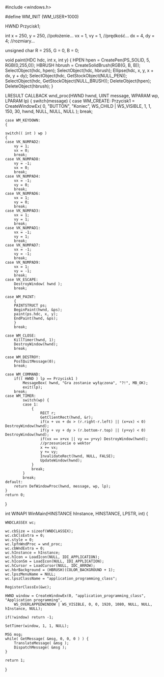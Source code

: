  #include <windows.h>

 #define WM_INIT		(WM_USER+1000)

HWND Przycisk1;

int x = 250, y = 250, //położenie...
	vx = 1, vy = 1, //prędkość...
	dx = 4, dy = 4; //rozmiary...


unsigned char R = 255, G = 0, B = 0;

void paint(HDC hdc, int x, int y) 
{
	HPEN hpen = CreatePen(PS_SOLID, 5, RGB(0,255,0));
	HBRUSH hbrush = CreateSolidBrush(RGB(G, B, B));
	SelectObject(hdc, hpen);
	SelectObject(hdc, hbrush);
	Ellipse(hdc, x, y, x + dx, y + dy);
	SelectObject(hdc, GetStockObject(NULL_PEN));
	SelectObject(hdc, GetStockObject(NULL_BRUSH));
	DeleteObject(hpen);
	DeleteObject(hbrush);
}

LRESULT CALLBACK wnd_proc(HWND hwnd, UINT message, WPARAM wp, LPARAM lp) 
{
	switch(message) 
	{
	case WM_CREATE:
		Przycisk1 = CreateWindowEx( 0, "BUTTON", "Koniec", WS_CHILD | WS_VISIBLE, 1, 1, 150, 30, hwnd, NULL, NULL, NULL );
		break;

	case WM_KEYDOWN:
	{

    switch(( int ) wp )
    {
    case VK_NUMPAD2:
        vy = 1;
		vx = 0;
        break;
	case VK_NUMPAD8:
        vy = -1;
		vx = 0;
        break;
	case VK_NUMPAD4:
        vx = -1;
		vy = 0;
        break;
	case VK_NUMPAD6:
        vx = 1;
		vy = 0;
		break;
	case VK_NUMPAD3:
        vx = 1;
		vy = 1;
		break;
	case VK_NUMPAD1:
        vx = -1;
		vy = 1;
		break;
	case VK_NUMPAD7:
        vx = -1;
		vy = -1;
        break;
	case VK_NUMPAD9:
        vx = 1;
		vy = -1;
        break;
    case VK_ESCAPE:
        DestroyWindow( hwnd );
        break;

	case WM_PAINT:
		{
		PAINTSTRUCT ps;
		BeginPaint(hwnd, &ps);
		paint(ps.hdc, x, y);
		EndPaint(hwnd, &ps);
		}
		break;

    case WM_CLOSE: 
		KillTimer(hwnd, 1);
		DestroyWindow(hwnd); 
		break;
		
    case WM_DESTROY: 
		PostQuitMessage(0); 
		break;
	
	case WM_COMMAND:
		if(( HWND ) lp == Przycisk1 )
			MessageBox( hwnd, "Gra zostanie wyłączona", "?!", MB_OK);	
			exit(lp);
		break;
	case WM_TIMER: 
			switch(wp) {
			case 1:
				{
					RECT r;
					GetClientRect(hwnd, &r);
					if(x + vx + dx > (r.right-r.left) || (x+vx) < 0) DestroyWindow(hwnd);
					if(y + vy + dy > (r.bottom-r.top) || (y+vy) < 0) DestroyWindow(hwnd);
					if(vx == x+vx || vy == y+vy) DestroyWindow(hwnd);
					//przesuniecie o wektor
					x += vx;
					y += vy;
					InvalidateRect(hwnd, NULL, FALSE); 
					UpdateWindow(hwnd);
				}
				break;		
			}
			break;
    default: 
		return DefWindowProc(hwnd, message, wp, lp);
    }
    return 0;
}


int WINAPI WinMain(HINSTANCE hInstance, HINSTANCE, LPSTR, int) {

    WNDCLASSEX wc;

    wc.cbSize = sizeof(WNDCLASSEX);
    wc.cbClsExtra = 0;
    wc.style = 0;
    wc.lpfnWndProc = wnd_proc;
    wc.cbWndExtra = 0;
    wc.hInstance = hInstance;
    wc.hIcon = LoadIcon(NULL, IDI_APPLICATION);
    wc.hIconSm = LoadIcon(NULL, IDI_APPLICATION);
    wc.hCursor = LoadCursor(NULL, IDC_ARROW);
    wc.hbrBackground = (HBRUSH)(COLOR_BACKGROUND + 1);
    wc.lpszMenuName = NULL;
    wc.lpszClassName = "application_programming_class";

    RegisterClassEx(&wc);
	
	HWND window = CreateWindowEx(0, "application_programming_class", "Application programming", 
		WS_OVERLAPPEDWINDOW | WS_VISIBLE, 0, 0, 1920, 1080, NULL, NULL, hInstance, NULL);
    
	if(!window) return -1;
    
	SetTimer(window, 1, 1, NULL);

	MSG msg;
	while( GetMessage( &msg, 0, 0, 0 ) ) {
		TranslateMessage( &msg );
		DispatchMessage( &msg );
	}
	
	return 1;
}

